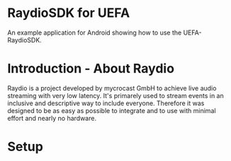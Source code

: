 # RaydioSDK for UEFA
An example application for Android showing how to use the UEFA-RaydioSDK.

# Introduction - About Raydio
Raydio is a project developed by mycrocast GmbH to achieve live audio streaming with very low latency. It's primarely used to stream events in an inclusive and descriptive way to include everyone. Therefore it was designed to be as easy as possible to integrate and to use with minimal effort and nearly no hardware.

# Setup

